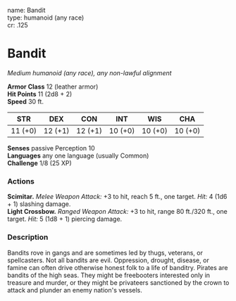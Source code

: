 name: Bandit    
type: humanoid (any race)    
cr: .125

# Bandit 
_Medium humanoid (any race), any non-lawful alignment_

**Armor Class** 12 (leather armor)    
**Hit Points** 11 (2d8 + 2)    
**Speed** 30 ft.

| STR     | DEX     | CON     | INT     | WIS     | CHA     |
|---------|---------|---------|---------|---------|---------|
| 11 (+0) | 12 (+1) | 12 (+1) | 10 (+0) | 10 (+0) | 10 (+0) |

**Senses** passive Perception 10    
**Languages** any one language (usually Common)    
**Challenge** 1/8 (25 XP)

### Actions 
**Scimitar.** _Melee Weapon Attack:_ +3 to hit, reach 5 ft., one target. _Hit:_ 4 (1d6 + 1) slashing damage.    
**Light Crossbow.** _Ranged Weapon Attack:_ +3 to hit, range 80 ft./320 ft., one target. _Hit:_ 5 (1d8 + 1) piercing damage.

### Description
Bandits rove in gangs and are sometimes led by thugs, veterans, or spellcasters. Not all bandits are evil. Oppression, drought, disease, or famine can often drive otherwise honest folk to a life of banditry. Pirates are bandits of the high seas. They might be freebooters interested only in treasure and murder, or they might be privateers sanctioned by the crown to attack and plunder an enemy nation's vessels. 